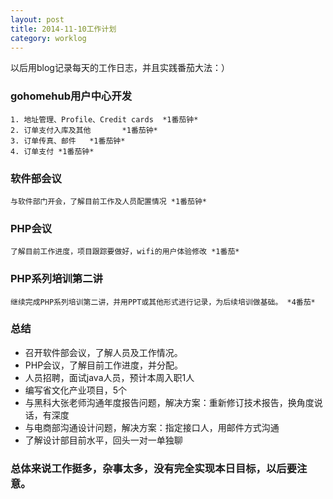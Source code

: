 ```yaml
---
layout: post
title: 2014-11-10工作计划
category: worklog
---
```


以后用blog记录每天的工作日志，并且实践番茄大法：）

### gohomehub用户中心开发
    1. 地址管理、Profile、Credit cards  *1番茄钟*
    2. 订单支付入库及其他       *1番茄钟*
    3. 订单传真、邮件   *1番茄钟*
    4. 订单支付 *1番茄钟*

### 软件部会议
    与软件部门开会，了解目前工作及人员配置情况 *1番茄钟*

### PHP会议
    了解目前工作进度，项目跟踪要做好，wifi的用户体验修改 *1番茄*

### PHP系列培训第二讲
    继续完成PHP系列培训第二讲，并用PPT或其他形式进行记录，为后续培训做基础。 *4番茄*

    
### 总结

+ 召开软件部会议，了解人员及工作情况。
+ PHP会议，了解目前工作进度，并分配。
+ 人员招聘，面试java人员，预计本周入职1人
+ 编写省文化产业项目，5个
+ 与黑科大张老师沟通年度报告问题，解决方案：重新修订技术报告，换角度说话，有深度
+ 与电商部沟通设计问题，解决方案：指定接口人，用邮件方式沟通
+ 了解设计部目前水平，回头一对一单独聊
### 总体来说工作挺多，杂事太多，没有完全实现本日目标，以后要注意。
